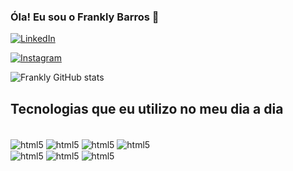 ### Óla! Eu sou o Frankly Barros 🤯

[![LinkedIn](https://img.shields.io/badge/LinkedIn-0077B5?style=for-the-badge&logo=linkedin&logoColor=white)](https://www.linkedin.com/in/frankly-barros-4a2b41211/)

[![Instagram](https://img.shields.io/badge/Instagram-E4405F?style=for-the-badge&logo=instagram&logoColor=white)](https://www.instagram.com/franklyb.matos/)

![Frankly GitHub stats](https://github-readme-stats.vercel.app/api?username=Frankly05&show_icons=true&theme=radical)

## Tecnologias que eu utilizo no meu dia a dia

<div style="display: inline_block"><br/>
    <img align="center" alt="html5" src="https://img.shields.io/badge/HTML5-E34F26?style=for-the-badge&logo=html5&logoColor=white" />
    <img align="center" alt="html5" src="https://img.shields.io/badge/CSS3-1572B6?style=for-the-badge&logo=css3&logoColor=white" />
    <img align="center" alt="html5" src="https://img.shields.io/badge/JavaScript-F7DF1E?style=for-the-badge&logo=javascript&logoColor=black" />
    <img align="center" alt="html5" src="https://img.shields.io/badge/Python-14354C?style=for-the-badge&logo=python&logoColor=white" /><br/>
    <img align="center" alt="html5" src="https://img.shields.io/badge/MySQL-00000F?style=for-the-badge&logo=mysql&logoColor=white" />
    <img align="center" alt="html5" src="https://img.shields.io/badge/Microsoft_Excel-217346?style=for-the-badge&logo=microsoft-excel&logoColor=white" />
    <img align="center" alt="html5" src="https://img.shields.io/badge/Microsoft_Office-D83B01?style=for-the-badge&logo=microsoft-office&logoColor=white" />
</div>
